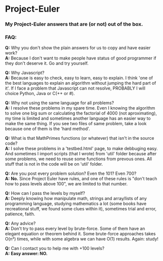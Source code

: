 # Project-Euler
### My Project-Euler answers that are (or not) out of the box.

### FAQ:
**Q:** Why you don't show the plain answers for us to copy and have easier work?  
**A:** Because I don't want to make people have status of good programmer if they don't deserve it. Go and try yourself.

**Q:** Why Javascript?  
**A:** Because is easy to check, easy to learn, easy to explain. I think 'one of the best languages to explain an algorithm without jumping the hard part of it'. If I face a problem that Javascript can not resolve, PROBABLY I will choice Python, Java or C(++ or #).

**Q:** Why not using the same language for all problems?  
**A:** I resolve these problems in my spare time. Even I knowing the algorithm to solve one big sum or calculating the factorial of 4000 (not aproximating), my time is limited and sometimes another language has an easier way to make the same thing. If you see two files of same problem, take a look because one of them is the 'hard method'.

**Q:** What is that MathPrimes functions (or whatever) that isn't in the source code?  
**A:** I solve these problems in a 'testbed.html' page, to make debbuging easy. And sometimes I import scripts (that I wrote) from 'util' folder because after some problems, we need to reuse some functions from prevous ones. All stuff that is not in the code will be on 'util' folder. 

**Q:** Are you post every problem solution? Even the 101? Even 700?  
**A:** **No.** Since Project Euler have rules, and one of these rules is "don't teach how to pass levels above 100", we are limited to that number.

**Q:** How can I pass the levels by myself?  
**A:** Deeply knowing how manipulate math, strings and array/lists of any programming language, studying mathematics a lot (some books have recreational stuff, we found some clues within it), sometimes trial and error, patience, faith.

**Q:** Any advice?  
**A:** Don't try to pass every level by brute-force. Some of them have an elegant equation or theorem behind it. Some brute-force approaches takes O(n²) times, while with some algebra we can have O(1) results. Again: study!

**Q:** Can I contact you to help me with +100 levels?  
**A:** **Easy answer: NO.**
